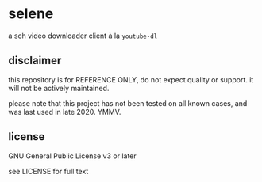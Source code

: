 # selene

a sch video downloader client à la `youtube-dl`

## disclaimer

this repository is for REFERENCE ONLY, do not expect quality or support. it will not be actively maintained.

please note that this project has not been tested on all known cases, and was last used in late 2020. YMMV.

## license

GNU General Public License v3 or later

see LICENSE for full text
